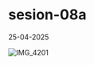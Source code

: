 # sesion-08a

25-04-2025

![IMG_4201](https://github.com/user-attachments/assets/6720f7ac-02d3-4529-86e3-9dcfa63400d4)
